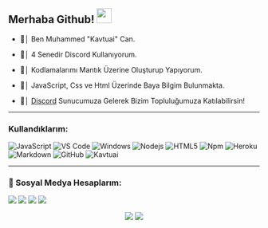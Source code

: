 ## Merhaba Github! <img src="https://raw.githubusercontent.com/iampavangandhi/iampavangandhi/master/gifs/Hi.gif" width="30px">


- 👋│ Ben Muhammed "Kavtuai" Can. 

- 👀│ 4 Senedir Discord Kullanıyorum.

- 🤖│ Kodlamalarımı Mantık Üzerine Oluşturup Yapıyorum.

- 🌱│ JavaScript, Css ve Html Üzerinde Baya Bilgim Bulunmakta.

- 💠│ [Discord](https://discord.gg/TW49UKwXe5) Sunucumuza Gelerek Bizim Topluluğumuza Katılabilirsin!
<hr>
<h3> Kullandıklarım: </h3>

![JavaScript](https://img.shields.io/badge/-JavaScript-%23F7DF1C?style=flat-square&logo=javascript&logoColor=000000&labelColor=%23F7DF1C&color=%23F7DF1C)
![VS Code](https://img.shields.io/static/v1?style=flat-square&message=Visual+Studio+Code&color=007ACC&logo=Visual+Studio+Code&logoColor=FFFFFF&label=)
![Windows](https://img.shields.io/badge/Windows-0078D6?style=flat-square&logo=windows&logoColor=white)
![Nodejs](https://img.shields.io/badge/-Nodejs-339933?style=flat-square&logo=Node.js&logoColor=ffffff)
![HTML5](https://img.shields.io/badge/-HTML5-%23E44D27?style=flat-square&logo=html5&logoColor=ffffff)
![Npm](https://img.shields.io/badge/-npm-CB3837?style=flat-square&logo=npm)
![Heroku](https://img.shields.io/badge/heroku%20-%23430098.svg?&style=flat-square&logo=heroku&logoColor=white)
![Markdown](https://img.shields.io/badge/markdown-%23000000.svg?&style=flat-square&logo=markdown&logoColor=white)
![GitHub](https://img.shields.io/badge/-GitHub-181717?style=flat-square&logo=github)
<img src="https://komarev.com/ghpvc/?username=Kavtuai&label=Ziyaretçi%20Sayısı&color=552b75" alt="Kavtuai" />
<hr>
<h3>🌟 Sosyal Medya Hesaplarım:</h3>
<center>
<p align="left">
     <a href="https://instagram.com/mamig.dll" target"blank_"><img src="https://img.shields.io/badge/INSTAGRAM%20-DC3175.svg?&style=for-the-badge&logo=instagram&logoColor=white"></a>
       <a href="https://twitch.tv/kavtuai" target"blank_"><img src="https://img.shields.io/badge/Twitch-9146FF?style=for-the-badge&logo=twitch&logoColor=white"></a>
        <a href="https://www.youtube.com/c/ShenaTR/videos" target"blank_"><img src="https://img.shields.io/badge/YouTube-FF0000?style=for-the-badge&logo=youtube&logoColor=white"></a>
 <a href="https://open.spotify.com/user/g235udzsbl4a34u9tovryhrcb" target"blank_"><img src="https://img.shields.io/badge/Spotify%20-1ed760.svg?&style=for-the-badge&logo=spotify&logoColor=white"></a>
</p>
<p>
<p align="center">
    <img src="https://github-readme-stats.vercel.app/api?username=kavtuai&show_icons=true&hide_title=true&theme=dark&count_private=true&include_all_commits=true&hide_border=true" />
        <img src="https://github-readme-stats.vercel.app/api/top-langs/?username=Kavtuai&layout=compact&theme=dark&count_private=true&include_all_commits=true&hide_border=true&langs_count=10" />
</p>
</center>
